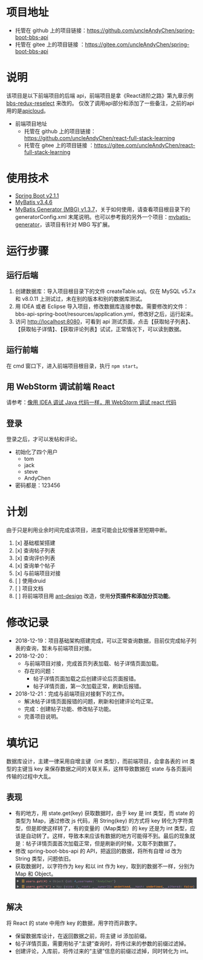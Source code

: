 # 项目地址
* 托管在 github 上的项目链接：https://github.com/uncleAndyChen/spring-boot-bbs-api
* 托管在 gitee 上的项目链接 ：https://gitee.com/uncleAndyChen/spring-boot-bbs-api

# 说明
该项目是以下前端项目的后端 api，前端项目是拿《React进阶之路》第九章示例 [bbs-redux-reselect](https://github.com/xuchaobei/react-book/tree/master/chapter-09/bbs-redux-reselect) 来改的。
仅改了调用api部分和添加了一些备注，之前的api用的是[apicloud](https://d.apicloud.com/mcm/api)。

- 前端项目地址
    - 托管在 github 上的项目链接：https://github.com/uncleAndyChen/react-full-stack-learning
    - 托管在 gitee 上的项目链接 ：https://gitee.com/uncleAndyChen/react-full-stack-learning

# 使用技术
- [Spring Boot v2.1.1](https://github.com/spring-projects/spring-boot)
- [MyBatis v3.4.6](https://github.com/mybatis/mybatis-3)
- [MyBatis Generator (MBG) v1.3.7](https://github.com/mybatis/generator)，关于如何使用，请查看项目根目录下的 generatorConfig.xml 末尾说明。也可以参考我的另外一个项目：[mybatis-generator](https://github.com/uncleAndyChen/mybatis-generator)，该项目有针对 MBG 写扩展。

# 运行步骤
## 运行后端
1. 创建数据库：导入项目根目录下的文件 createTable.sql。仅在 MySQL v5.7.x 和 v8.0.11 上测试过，未在别的版本和别的数据库测试。
1. 用 IDEA 或者 Eclipse 导入项目，修改数据库连接参数。需要修改的文件：bbs-api-spring-boot/resources/application.yml，修改好之后，运行起来。
1. 访问 [http://localhost:8080](http://localhost:8080)，可看到 api 测试页面，点击【获取帖子列表】、【获取帖子详情】、【获取评论列表】试试，正常情况下，可以读到数据。

## 运行前端
在 cmd 窗口下，进入前端项目根目录，执行 `npm start`。

## 用 WebStorm 调试前端 React 
请参考：[像用 IDEA 调试 Java 代码一样，用 WebStorm 调试 react 代码](https://www.lovesofttech.com/react/JetBrainsIDESupport)

## 登录
登录之后，才可以发帖和评论。
- 初始化了四个用户
    - tom
    - jack
    - steve
    - AndyChen
- 密码都是：123456

# 计划
由于只是利用业余时间完成该项目，进度可能会比较慢甚至短期中断。
1. [x] 基础框架搭建
1. [x] 查询帖子列表
1. [x] 查询评价列表
1. [x] 查询单个帖子
1. [x] 与前端项目对接
1. [ ] 使用druid
1. [ ] 项目文档
1. [ ] 将前端项目用 [ant-design](https://github.com/ant-design/ant-design) 改造，使用**分页插件和添加分页功能**。

# 修改记录
- 2018-12-19：项目基础架构搭建完成，可以正常查询数据，目前仅完成帖子列表的查询，暂未与前端项目对接。
- 2018-12-20：
    - 与前端项目对接，完成首页列表加载、帖子详情页面加载。
    - 存在的问题：
        - 帖子详情页面加载之后创建评论后页面报错。
        - 帖子详情页面，第一次加载正常，刷新后报错。
- 2018-12-21：完成与前端项目对接剩下的工作。
    - 解决帖子详情页面报错的问题，刷新和创建评论均正常。
    - 完成：创建帖子功能、修改帖子功能。
    - 完善项目说明。

# 填坑记
数据库设计，主建一律采用自增主键（int 类型），而前端项目，会拿各表的 int 类型的主键当 key 来保存数据之间的关联关系，这样导致数据在 state 与各页面间传输的过程中大乱。

## 表现
- 有的地方，用 state.get(key) 获取数据时，由于 key 是 int 类型，而 state 的类型为 Map，通过修改 js 代码，用 String(key) 的方式将 key 转化为字符类型，但是即使这样转了，有的变量的（Map类型）的 key 还是为 int 类型，应该是自动转了。这样，导致本来应该有数据的地方可能得不到。最后的现象就是：帖子详情页面首次加载正常，但是刷新的时候，又取不到数据了。
- 修改 spring-boot-bbs-api 的 API，把返回的数据，将所有自增 id 改为 String 类型，问题依旧。
- 获取数据时，以字符作为 key 和以 int 作为 key，取到的数据不一样，分别为 Map 和 Object。
![](./bbs-api-spring-boot/src/main/resources/static/img/reactGet.png)

## 解决
将 React 的 state 中用作 key 的数据，用字符而非数字。
- 保留数据库设计，在返回数据之前，将主键 id 添加前缀。
- 帖子详情页面，需要用帖子“主键”查询时，将传过来的参数的前缀过滤掉。
- 创建评论，入库前，将传过来的“主键”信息的前缀过滤掉，同时转化为 int。
